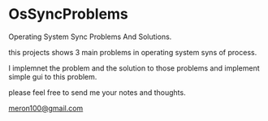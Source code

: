 # OsSyncProblems

Operating System Sync Problems And Solutions.

this projects shows 3 main problems in operating system syns of process.

I implemnet the problem and the solution to those problems and implement simple gui to this problem.

please feel free to send me your notes and thoughts.

meron100@gmail.com
